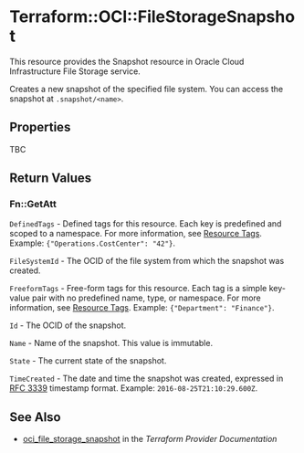 # Terraform::OCI::FileStorageSnapshot

This resource provides the Snapshot resource in Oracle Cloud Infrastructure File Storage service.

Creates a new snapshot of the specified file system. You
can access the snapshot at `.snapshot/<name>`.

## Properties

TBC

## Return Values

### Fn::GetAtt

`DefinedTags` - Defined tags for this resource. Each key is predefined and scoped to a namespace. For more information, see [Resource Tags](https://docs.cloud.oracle.com/iaas/Content/General/Concepts/resourcetags.htm). Example: `{"Operations.CostCenter": "42"}`.

`FileSystemId` - The OCID of the file system from which the snapshot was created.

`FreeformTags` - Free-form tags for this resource. Each tag is a simple key-value pair with no predefined name, type, or namespace. For more information, see [Resource Tags](https://docs.cloud.oracle.com/iaas/Content/General/Concepts/resourcetags.htm). Example: `{"Department": "Finance"}`.

`Id` - The OCID of the snapshot.

`Name` - Name of the snapshot. This value is immutable.

`State` - The current state of the snapshot.

`TimeCreated` - The date and time the snapshot was created, expressed in [RFC 3339](https://tools.ietf.org/rfc/rfc3339) timestamp format.  Example: `2016-08-25T21:10:29.600Z`.

## See Also

* [oci_file_storage_snapshot](https://www.terraform.io/docs/providers/oci/r/file_storage_snapshot.html) in the _Terraform Provider Documentation_